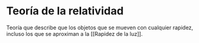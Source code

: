 # Teoría de la relatividad
Teoría que describe que los objetos que se mueven con cualquier rapidez, incluso los que se aproximan a la [[Rapidez de la luz]].